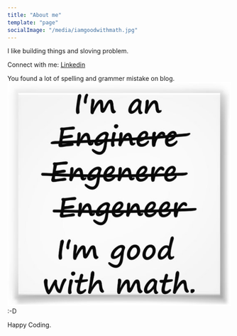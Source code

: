 ```yaml
---
title: "About me"
template: "page"
socialImage: "/media/iamgoodwithmath.jpg"
---
```


I like building things and sloving problem. 

Connect with me:
[Linkedin](https://www.linkedin.com/in/bikramdahal/)

You found a lot of spelling and grammer mistake on blog.
![iamgoodwithmath](/media/iamgoodwithmath.jpg)
:-D

Happy Coding. 
